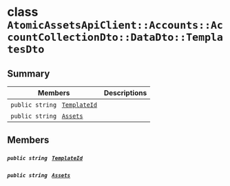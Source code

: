 # class `AtomicAssetsApiClient::Accounts::AccountCollectionDto::DataDto::TemplatesDto` 

## Summary

 Members                                | Descriptions                                
----------------------------------------|---------------------------------------------
`public string ` [`TemplateId`](#class_atomic_assets_api_client_1_1_accounts_1_1_account_collection_dto_1_1_data_dto_1_1_templates_dto_1a5c685b09e3b7fae8be2d38c8f4803549) | 
`public string ` [`Assets`](#class_atomic_assets_api_client_1_1_accounts_1_1_account_collection_dto_1_1_data_dto_1_1_templates_dto_1add7a6c8721ab494bfbb6bec5c0de3ede) | 

## Members

##### `public string ` [`TemplateId`](#class_atomic_assets_api_client_1_1_accounts_1_1_account_collection_dto_1_1_data_dto_1_1_templates_dto_1a5c685b09e3b7fae8be2d38c8f4803549) 

##### `public string ` [`Assets`](#class_atomic_assets_api_client_1_1_accounts_1_1_account_collection_dto_1_1_data_dto_1_1_templates_dto_1add7a6c8721ab494bfbb6bec5c0de3ede) 

